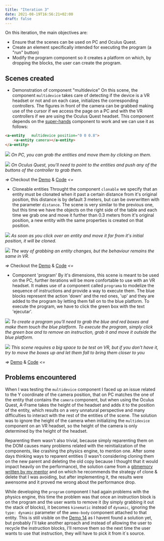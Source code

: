 ```yaml
---
title: "Iteration 3"
date: 2021-08-19T16:56:21+02:00
draft: false
---
```


On this iteration, the main objectives are:
+ Ensure that the scenes can be used on PC and Oculus Quest.
+ Create an element specifically intended for executing the program (a "run" button)
+ Modify the program component so it creates a platform on which, by dropping the blocks, the user can create the program.

## Scenes created
- Demonstration of component "multidevice"
On this scene, the component `multidevice` takes care of detecting if the device is a VR headset or not and on each case, initializes the corresponding controllers. The figures in front of the camera can be grabbed making use of the cursor if we access the page on a PC and with the VR controllers if we are using the Oculus Quest headset.
This component depends on the [super-hands](https://github.com/wmurphyrd/aframe-super-hands-component) component to work and we can use it as follows:
```html 
<a-entity   multidevice position="0 0 0.8">     
    <a-entity camera></a-entity> 
</a-entity>
```

![](/vr-programming/img/demo12_PC.gif)
*On PC, you can grab the entities and move them by clicking on them.*

![](/vr-programming/img/demo12_VR.gif)
*On Oculus Quest, you'll need to point to the entities and push any of the buttons of the controller to grab them.*

*=>* Checkout the [Demo](/vr-programming/demos/demo12) & [Code](https://github.com/jdjuli/aframe-vr-programming/blob/main/docs/demos/demo12/index.html) *<=*

- Cloneable entities
Throught the component `clonable` we specify that an entity must be clonated when it past a certain distance from it's original position, this distance is by default 3 meters, but can be overwritten with the parameter `distance`.
The scene is very similar to the previous one, but this time we have the objects on the right side of the table and each time we grab one and move it further than 0.3 meters from it's original position, a new entity with the same properties is created on that position.

![](/vr-programming/img/demo13_PC.gif)
*As soon as you click over an entity and move it far from it's initial position, it will be cloned.*

![](/vr-programming/img/demo13_VR.gif)
*The way of grabbing an entity changes, but the behaviour remains the same in VR.*

*=>* Checkout the [Demo](/vr-programming/demos/demo13) & [Code](https://github.com/jdjuli/aframe-vr-programming/blob/main/docs/demos/demo13/index.html) *<=*

- Component 'program'
By it's dimensions, this scene is meant to be used on the PC, further iterations will be more confortable to use with an VR headset. It makes use of a component called `programa` to modelize the sequence of instructions and provide a way to execute them.
The blue blocks represent the action 'down' and the red ones, 'up' and they are added to the program by letting them fall on to the blue platform. To execute the program, we have to click the green box with the text 'ejecutar'.

![](/vr-programming/img/demo14_PC.gif)
*To create a program you'll need to grab the blue and red boxes and make them touch the blue platform. To execute the program, simply click the green box and to remove an instruction, grab it and move it outside the blue platform.*

![](/vr-programming/img/demo14_VR.gif)
*This scene requires a big space to be test on VR, but if you don't have it, try to move the boxes up and let them fall to bring them closer to you*

*=>* [Demo](/vr-programming/demos/demo14) & [Code](https://github.com/jdjuli/aframe-vr-programming/blob/main/docs/demos/demo14/index.html) *<=*

## Problems encountered
When I was testing the `multidevice` component I faced up an issue related to the Y coordinate of the camera position, that on PC matches the one of the entity that contains the `camera` component, but when using the Oculus Quest, A-Frame takes the height of the headset and adds it to the position of the entity, which results on a very unnatural perspective and many difficulties to interact with the rest of the entities of the scene. The solution was to ignore the height of the camera when initializing the `multidevice` component on an VR headset, so the height of the camera is only determined by the height of the headset.

Reparenting them wasn't also trivial, because simply reparenting them on the DOM causes many problems related with the reinitialization of the components, like crashing the physics engine, to mention one. After some days thinking ways to reparent entities (I wasn't considering cloning them on the new parent and deleting the old copy because I thought that it would impact heavily on the performance), the solution came from a [gitmemory written by my mentor](https://www.gitmemory.com/issue/aframevr/aframe/2425/753673035) and on which he recommends the strategy of clone & delete that I was avoiding, but after implementing it, the results were awensome and it proved me wrong about the performance drop.

While developing the `program` component I had again problems with the physics engine, this time the problem was that once an instruction block is on the program and the user wants to remove it (by simply grabbing it out the stack of blocks), it becomes `kinematic` instead of `dynamic`, ignoring the `type: dynamic` parameter of the `ammo-body` component attached to that entity. This is still visible on the [Demo 14](/demos/demo14) as I havent found a solution yet, but probably I'll take another aproach and instead of allowing the user to recycle the instruction blocks, I'll remove them so the next time the user wants to use that instruction, they will have to pick it from it`s source.